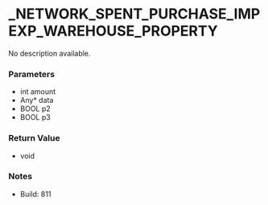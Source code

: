 # _NETWORK_SPENT_PURCHASE_IMPEXP_WAREHOUSE_PROPERTY

No description available.

### Parameters
* int amount
* Any* data
* BOOL p2
* BOOL p3

### Return Value
* void

### Notes
* Build: 811

